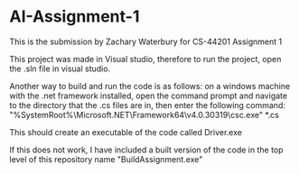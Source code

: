 # AI-Assignment-1

This is the submission by Zachary Waterbury for CS-44201 Assignment 1

This project was made in Visual studio, therefore to run the project, open the .sln file in visual studio.

Another way to build and run the code is as follows: on a windows machine with the .net framework installed, open the command prompt and navigate to the directory
that the .cs files are in, then enter the following command: "%SystemRoot%\Microsoft.NET\Framework64\v4.0.30319\csc.exe" *.cs

This should create an executable of the code called Driver.exe

If this does not work, I have included a built version of the code in the top level of this repository name "BuildAssignment.exe"
